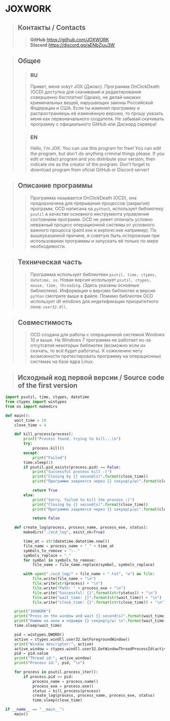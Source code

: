 # JOXWORK

> ## Контакты / Contacts
>>**GitHub** https://github.com/JOXWORK <br> **Discord** https://discord.gg/aENbZjuu3W

> ## Общее
>>### RU
>>Привет, меня зовут JOX (Джокс). Программа OnClickDeath (OCD) доступна для скачивания и редактирования совершенно бесплатно! Однако, не делай никаких криминальных вещей, нарушающих законы Российской Федерации и США. Если ты изменил программу и распространяешь её изменённую версию, то прошу указать меня как первоначального создателя. Не забывай скачивать программу с официального GitHub или Дискорд сервера!
>
>>### EN
>>Hello, I'm JOX. You can use this program for free! You can edit the program, but don't do anything criminal things please. If you edit or redact program and you distribute your version, then indicate me as the creator of the program. Don't forget to download program from oficial GitHub or Discord server!

> ## Описание программы
>>Программа называется OnClickDeath (OCD), она предназначена для прерывания процессов (закрытия) программ. OCD написана на `python3`, использует библиотеку `psutil` в качестве основного инструмента управления состоянием программ. OCD не умеет отличать условно неважный процесс операционной системы от условного важного процесса (paint.exe и explorer.exe например). По вышеуказанной причине, я советую быть осторожным при использовании программы и запускать её только по мере необходимости.

> ## Техническая часть
>>Программа использует библиотеки `psutil, time, ctypes, datetime, os`. Новая версия использует `psutil, ctypes, mouse, time, threading`. (Здесь указаны основные библиотеки). Информация о версиях библиотек и версии `python` смотрите выше в файле. Помимо библиотек OCD использует dll windows для индетификации приоритетного окна: `user32.dll`. 

> ## Совместимость
>>OCD создана для работы с операционной системой Windows 10 и выше. На Windows 7 программа не работает из-за отсутсвтия некоторых библиотек (возможно если их скачать, то всё будет работать). К сожелению нету возможности протестировать программу на операционных системах на базе ядра Linux.

> ## Исходный код первой версии / Source code of the first version
```python
import psutil, time, ctypes, datetime
from ctypes import wintypes
from os import makedirs

def main():
    wait_time = 10
    close_time = 4

    def kill_process(process):
        print("Process found, trying to kill...\n")
        try:
            process.kill()
        except:
            print("Failed")
        time.sleep(1)
        if psutil.pid_exists(process.pid) == False:
            print("Successful process kill :)")
            print("Closing by {} second(s)".format(close_time))
            print("Программа закроется через {} секунд(у/ы)".format(close_time))

            return True
        else:
            print("Sorry, failed to kill the process :(")
            print("Closing by {} second(s)".format(close_time))
            print("Программа закроется через {} секунд(у/ы)".format(close_time))

            return False

    def create_log(process, process_name, process_exe, status):
        makedirs("./ocd_log", exist_ok=True)

        time_at = str(datetime.datetime.now())
        file_name = process_name + "_" + time_at
        symbols_to_remove = ":-."
        symbols_replace = "_"
        for symbol in symbols_to_remove:
            file_name = file_name.replace(symbol, symbols_replace)

        with open("./ocd_log/" + file_name + ".txt", "w") as file:
            file.write(file_name + "\n")
            file.write(str(process) + "\n")
            file.write("Path: " + process_exe + "\n")
            file.write("Successful: {}".format(str(status)) + "\n")
            file.write("wait_time: {}".format(str(wait_time)) + "\n")
            file.write("close_time: {}".format(str(close_time)) + "\n")

    print("JOXWORK")
    print("Press on the window and wait {} second(s)".format(wait_time))
    print("Нажми на окно и подожди {} секунд(у/ы) \n".format(wait_time))
    time.sleep(wait_time)

    pid = wintypes.DWORD()
    active = ctypes.windll.user32.GetForegroundWindow()
    print("Window descriptor:", active)
    active_window = ctypes.windll.user32.GetWindowThreadProcessId(active, ctypes.byref(pid))
    pid = pid.value
    print("Thread id:", active_window)
    print("Process id:", pid, "\n")

    for process in psutil.process_iter():
        if process.pid == pid:
            process_name = process.name()
            process_exe = process.exe()
            status = kill_process(process)
            create_log(process, process_name, process_exe, status)
            time.sleep(close_time)

if __name__ == "__main__":
    main()
```
